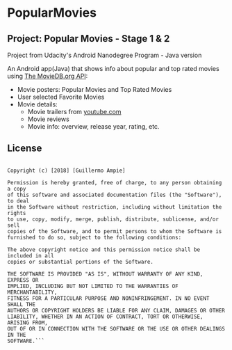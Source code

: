 # PopularMovies
## Project: Popular Movies - Stage 1 &amp; 2

  Project from Udacity's Android Nanodegree Program - Java version

An Android app(Java) that shows info about popular and top rated movies using
[The MovieDB.org API](https://www.themoviedb.org/documentation/api):

- Movie posters: Popular Movies and Top Rated Movies
- User selected Favorite Movies
- Movie details:
	- Movie trailers from [youtube.com](https://www.youtube.com)
	- Movie reviews
	- Movie info: overview, release year, rating, etc.
  
## License
```MIT License

Copyright (c) [2018] [Guillermo Ampie]

Permission is hereby granted, free of charge, to any person obtaining a copy
of this software and associated documentation files (the "Software"), to deal
in the Software without restriction, including without limitation the rights
to use, copy, modify, merge, publish, distribute, sublicense, and/or sell
copies of the Software, and to permit persons to whom the Software is
furnished to do so, subject to the following conditions:

The above copyright notice and this permission notice shall be included in all
copies or substantial portions of the Software.

THE SOFTWARE IS PROVIDED "AS IS", WITHOUT WARRANTY OF ANY KIND, EXPRESS OR
IMPLIED, INCLUDING BUT NOT LIMITED TO THE WARRANTIES OF MERCHANTABILITY,
FITNESS FOR A PARTICULAR PURPOSE AND NONINFRINGEMENT. IN NO EVENT SHALL THE
AUTHORS OR COPYRIGHT HOLDERS BE LIABLE FOR ANY CLAIM, DAMAGES OR OTHER
LIABILITY, WHETHER IN AN ACTION OF CONTRACT, TORT OR OTHERWISE, ARISING FROM,
OUT OF OR IN CONNECTION WITH THE SOFTWARE OR THE USE OR OTHER DEALINGS IN THE
SOFTWARE.```
